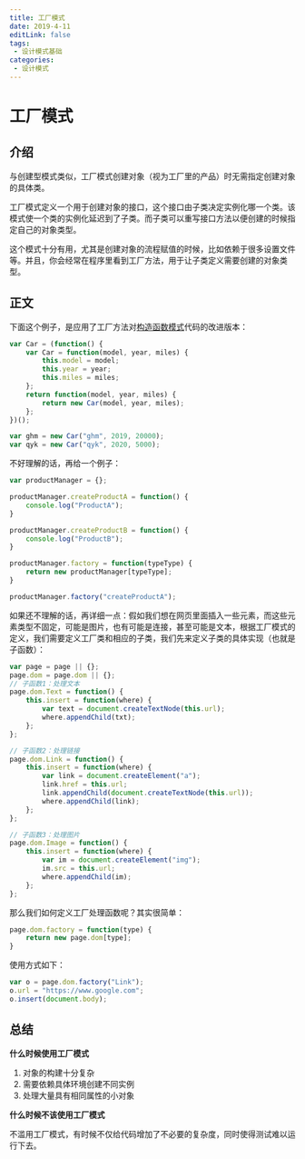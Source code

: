 ```yaml
---
title: 工厂模式
date: 2019-4-11
editLink: false
tags:
 - 设计模式基础
categories:
 - 设计模式
---
```


# 工厂模式

## 介绍

与创建型模式类似，工厂模式创建对象（视为工厂里的产品）时无需指定创建对象的具体类。

工厂模式定义一个用于创建对象的接口，这个接口由子类决定实例化哪一个类。该模式使一个类的实例化延迟到了子类。而子类可以重写接口方法以便创建的时候指定自己的对象类型。

这个模式十分有用，尤其是创建对象的流程赋值的时候，比如依赖于很多设置文件等。并且，你会经常在程序里看到工厂方法，用于让子类定义需要创建的对象类型。

## 正文

下面这个例子，是应用了工厂方法对[构造函数模式](/blogs/design-patterns/constructor-pattern.md)代码的改进版本：

```javascript
var Car = (function() {
    var Car = function(model, year, miles) {
        this.model = model;
        this.year = year;
        this.miles = miles;
    };
    return function(model, year, miles) {
        return new Car(model, year, miles);
    };
})();

var ghm = new Car("ghm", 2019, 20000);
var qyk = new Car("qyk", 2020, 5000);
```

不好理解的话，再给一个例子：

```javascript
var productManager = {};

productManager.createProductA = function() {
    console.log("ProductA");
}

productManager.createProductB = function() {
    console.log("ProductB");
}

productManager.factory = function(typeType) {
    return new productManager[typeType];
}

productManager.factory("createProductA");
```

如果还不理解的话，再详细一点：假如我们想在网页里面插入一些元素，而这些元素类型不固定，可能是图片，也有可能是连接，甚至可能是文本，根据工厂模式的定义，我们需要定义工厂类和相应的子类，我们先来定义子类的具体实现（也就是子函数）：

```javascript
var page = page || {};
page.dom = page.dom || {};
// 子函数1：处理文本
page.dom.Text = function() {
    this.insert = function(where) {
        var text = document.createTextNode(this.url);
        where.appendChild(txt);
    };
};

// 子函数2：处理链接
page.dom.Link = function() {
    this.insert = function(where) {
        var link = document.createElement("a");
        link.href = this.url;
        link.appendChild(document.createTextNode(this.url));
        where.appendChild(link);
    };
};

// 子函数3：处理图片
page.dom.Image = function() {
    this.insert = function(where) {
		var im = document.createElement("img");
        im.src = this.url;
        where.appendChild(im);
    };
};
```

那么我们如何定义工厂处理函数呢？其实很简单：

```javascript
page.dom.factory = function(type) {
    return new page.dom[type];
}
```

使用方式如下：

```javascript
var o = page.dom.factory("Link");
o.url = "https://www.google.com";
o.insert(document.body);
```

## 总结

**什么时候使用工厂模式**

1. 对象的构建十分复杂
2. 需要依赖具体环境创建不同实例
3. 处理大量具有相同属性的小对象

**什么时候不该使用工厂模式**

不滥用工厂模式，有时候不仅给代码增加了不必要的复杂度，同时使得测试难以运行下去。

